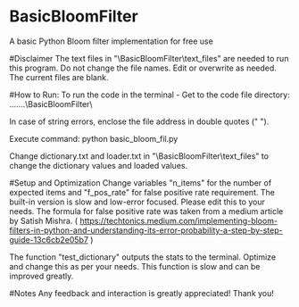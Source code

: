 # BasicBloomFilter
A basic Python Bloom filter implementation for free use

#Disclaimer
The text files in "\BasicBloomFilter\text_files\" are needed to run this program.
Do not change the file names.
Edit or overwrite as needed.
The current files are blank.

#How to Run:
To run the code in the terminal - 
Get to the code file directory:
.......\BasicBloomFilter\

In case of string errors, enclose the file address in double quotes (" ").

Execute command:
python basic_bloom_fil.py

Change dictionary.txt and loader.txt in "\BasicBloomFilter\text_files\" to change the dictionary values and loaded values.

#Setup and Optimization
Change variables "n_items" for the number of expected items and "f_pos_rate" for false positive rate requirement.
The built-in version is slow and low-error focused.
Please edit this to your needs.
The formula for false positive rate was taken from a medium article by Satish Mishra.
( https://techtonics.medium.com/implementing-bloom-filters-in-python-and-understanding-its-error-probability-a-step-by-step-guide-13c6cb2e05b7 )


The function "test_dictionary" outputs the stats to the terminal. 
Optimize and change this as per your needs.
This function is slow and can be improved greatly.

#Notes
Any feedback and interaction is greatly appreciated!
Thank you!

